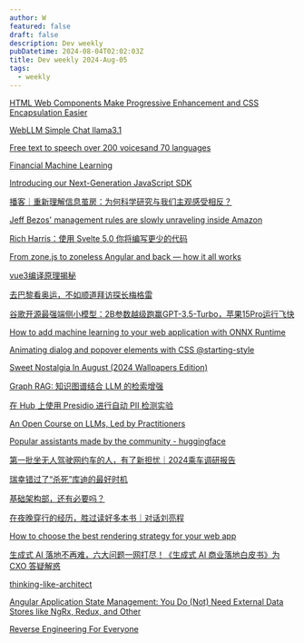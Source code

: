 ```yaml
---
author: W
featured: false
draft: false
description: Dev weekly
pubDatetime: 2024-08-04T02:02:03Z
title: Dev weekly 2024-Aug-05
tags:
  - weekly
---
```


[HTML Web Components Make Progressive Enhancement and CSS Encapsulation Easier](https://css-tricks.com/html-web-components-make-progressive-enhancement-and-css-encapsulation-easier)

[WebLLM Simple Chat llama3.1](https://huggingface.co/spaces/mlc-ai/webllm-simple-chat)

[Free text to speech over 200 voices​ and 70 languages](https://luvvoice.com/)

[Financial Machine Learning](https://papers.ssrn.com/sol3/papers.cfm?abstract_id=4501707)

[Introducing our Next-Generation JavaScript SDK](https://www.fermyon.com/blog/introducing-the-new-js-sdk)

[播客｜重新理解信息茧房：为何科学研究与我们主观感受相反？](https://mp.weixin.qq.com/s/yvSn_CriROSyZcwJa5r6Gw)

[Jeff Bezos' management rules are slowly unraveling inside Amazon](https://news.ycombinator.com/item?id=41120201)

[Rich Harris：使用 Svelte 5.0 你将编写更少的代码](https://www.infoq.cn/article/KMIIVFdo1v4EvRTgeooa)

[From zone.js to zoneless Angular and back — how it all works](https://medium.com/angular-in-depth/from-zone-js-to-zoneless-angular-and-back-how-it-all-works-4bfb631e11d4)

[vue3编译原理揭秘](https://github.com/iamouyang21/vue3-compiler)

[去巴黎看奥运，不如顺道拜访探长梅格雷](https://mp.weixin.qq.com/s/63kbZkXr7BgXrzXMYfRoBw)

[谷歌开源最强端侧小模型：2B参数越级跑赢GPT-3.5-Turbo，苹果15Pro运行飞快](https://mp.weixin.qq.com/s/qzrP_GFDcyB1O0AYWYetsQ)

[How to add machine learning to your web application with ONNX Runtime](https://onnxruntime.ai/docs/tutorials/web/)

[Animating dialog and popover elements with CSS @starting-style](https://blog.logrocket.com/animating-dialog-popover-elements-css-starting-style)

[Sweet Nostalgia In August (2024 Wallpapers Edition)](https://www.smashingmagazine.com/2024/07/desktop-wallpaper-calendars-august-2024/)

[Graph RAG: 知识图谱结合 LLM 的检索增强](https://siwei.io/graph-rag/)

[在 Hub 上使用 Presidio 进行自动 PII 检测实验](https://mp.weixin.qq.com/s/GjKb3HLtQlvc44Q4IkzuhQ)

[An Open Course on LLMs, Led by Practitioners](https://hamel.dev/blog/posts/course/)

[Popular assistants made by the community - huggingface](https://huggingface.co/chat/assistants?modelId=meta-llama%2FMeta-Llama-3.1-405B-Instruct-FP8&utm_source=pocket_saves)

[第一批坐无人驾驶网约车的人，有了新担忧｜2024乘车调研报告](https://mp.weixin.qq.com/s/PLK6SwkXFzGJPuupwlfDAQ)

[瑞幸错过了“杀死”库迪的最好时机](https://mp.weixin.qq.com/s/X1qQW6tLbraSrIT8dsrOvA)

[基础架构部，还有必要吗？](https://mp.weixin.qq.com/s/yalmoDbY75_Pz9PCzpjiPQ)

[在夜晚穿行的经历，胜过读好多本书｜对话刘亮程](https://mp.weixin.qq.com/s/Fhe1EoYlDbPuSOwAwS3CKQ)

[How to choose the best rendering strategy for your web app](https://vercel.com/blog/how-to-choose-the-best-rendering-strategy-for-your-app)

[生成式 AI 落地不再难，六大问题一网打尽！《生成式 AI 商业落地白皮书》为 CXO 答疑解惑](https://www.infoq.cn/article/Nsx4t2otoIcOC6a8los8)

[thinking-like-architect](https://www.infoq.com/articles/thinking-like-architect/)

[Angular Application State Management: You Do (Not) Need External Data Stores like NgRx, Redux, and Other](https://codeeve.com/2020/02/28/angular-application-state-management-you-do-not-need-external-data-stores-like-ngrx-redux-and-other/)

[Reverse Engineering For Everyone](https://0xinfection.github.io/reversing/)

[]()

[]()

[]()

[]()

[]()

[]()

[]()

[]()

[]()

[]()

[]()

[]()

[]()

[]()

[]()

[]()

[]()

[]()

[]()

[]()

[]()

[]()

[]()

[]()

[]()

[]()

[]()

[]()

[]()

[]()

[]()

[]()

[]()

[]()

[]()

[]()

[]()

[]()

[]()

[]()

[]()

[]()

[]()

[]()

[]()

[]()

[]()

[]()

[]()

[]()

[]()

[]()

[]()

[]()

[]()

[]()

[]()

[]()

[]()

[]()

[]()

[]()

[]()

[]()

[]()

[]()

[]()

[]()

[]()

[]()

[]()

[]()

[]()

[]()

[]()

[]()

[]()

[]()

[]()

[]()

[]()

[]()

[]()

[]()

[]()

[]()

[]()

[]()

[]()

[]()

[]()

[]()

[]()

[]()

[]()

[]()

[]()

[]()

[]()

[]()

[]()

[]()

[]()

[]()
